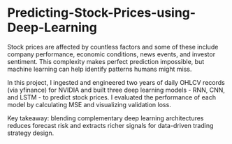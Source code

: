 # Predicting-Stock-Prices-using-Deep-Learning
Stock prices are affected by countless factors and some of these include company performance, economic conditions, news events, and investor sentiment. This complexity makes perfect prediction impossible, but machine learning can help identify patterns humans might miss. 


In this project, I ingested and engineered two years of daily OHLCV records (via yfinance) for NVIDIA and built three deep learning models - RNN, CNN, and LSTM - to predict stock prices. I evaluated the performance of each model by calculating MSE and visualizing validation loss.

Key takeaway: blending complementary deep learning architectures reduces forecast risk and extracts richer signals for data-driven trading strategy design.
